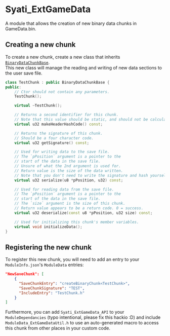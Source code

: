 # Syati_ExtGameData
A module that allows the creation of new binary data chunks in GameData.bin.

## Creating a new chunk
To create a new chunk, create a new class that inherits [`BinaryDataChunkBase`](https://github.com/SMGCommunity/Syati/blob/main/include/Game/System/BinaryDataChunkHolder.h).<br>
This new class will manage the reading and writing of new data sections to the user save file.

```c++
class TestChunk : public BinaryDataChunkBase {
public:
    // Ctor should not contain any parameters.
    TestChunk();

    virtual ~TestChunk();

    // Returns a second identifier for this chunk.
    // Note that this value should be static, and should not be calculated based on data values.
    virtual u32 makeHeaderHashCode() const;

    // Returns the signature of this chunk.
    // Should be a four character code.
	virtual u32 getSignature() const;

    // Used for writing data to the save file.
    // The `pPosition` argument is a pointer to the
    // start of the data in the save file.
    // Unsure of what the 2nd argument is used for.
    // Return value is the size of the data written.
    // Note that you don't need to write the signature and hash yourself.
	virtual u32 serialize(u8 *pPosition, u32) const;

    // Used for reading data from the save file.
    // The `pPosition` argument is a pointer to the
    // start of the data in the save file.
    // The `size` argument is the size of this chunk.
    // Return value appears to be a return code. 0 = success.
	virtual u32 deserialize(const u8 *pPosition, u32 size) const;

    // Used for initializing this chunk's member variables.
	virtual void initializeData();
}
```

## Registering the new chunk
To register this new chunk, you will need to add an entry to your `ModuleInfo.json`'s `ModuleData` entries:

```json
"NewSaveChunk": [
    {
      "SaveChunkEntry": "createBinaryChunk<TestChunk>",
      "SaveChunkSignature": "TEST",
      "IncludeEntry": "TestChunk.h"
    }
]
```

Furthermore, you can add `Syati_ExtGameData_API` to your `ModuleDependancies` (typo intentional, please fix this hackio :D) and include `ModuleData_ExtGameDataUtil.h` to use an auto-generated macro to access this chunk from other places in your custom code.